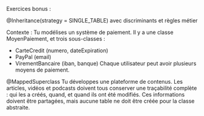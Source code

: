 Exercices bonus :

@Inheritance(strategy = SINGLE_TABLE) avec discriminants et règles métier

Contexte : Tu modélises un système de paiement. Il y a une classe MoyenPaiement, et trois sous-classes : 
- CarteCredit (numero, dateExpiration)
- PayPal (email)
- VirementBancaire (iban, banque) 
Chaque utilisateur peut avoir plusieurs moyens de paiement.

@MappedSuperclass
Tu développes une plateforme de contenus. Les articles, vidéos et podcasts doivent tous conserver une traçabilité complète : qui les a créés, quand, et quand ils ont été modifiés.
Ces informations doivent être partagées, mais aucune table ne doit être créée pour la classe abstraite.